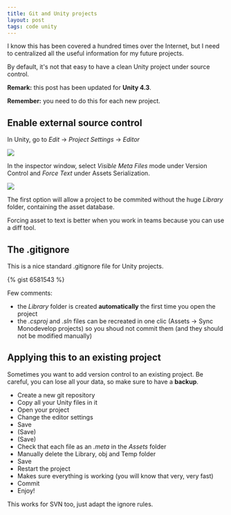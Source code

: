 ```yaml
---
title: Git and Unity projects
layout: post
tags: code unity
---
```


I know this has been covered a hundred times over the Internet, but I need to centralized all the useful information for my future projects.

By default, it's not that easy to have a clean Unity project under source control.

**Remark:** this post has been updated for **Unity 4.3**.

**Remember:** you need to do this for each new project.

## Enable external source control

In Unity, go to *Edit* -> *Project Settings* -> *Editor*

<img src="{{site.url}}/static/content/posts/2013-09-16/editor.png" />

In the inspector window, select *Visible Meta Files* mode under Version Control and *Force Text* under Assets Serialization.

<img src="{{site.url}}/static/content/posts/2013-09-16/inspector.png" />

The first option will allow a project to be commited without the huge *Library* folder, containing the asset database.

Forcing asset to text is better when you work in teams because you can use a diff tool.

## The .gitignore

This is a nice standard .gitignore file for Unity projects.

{% gist 6581543 %}

Few comments:

- the *Library* folder is created **automatically** the first time you open the project
- the *.csproj* and *.sln* files can be recreated in one clic (Assets -> Sync Monodevelop projects) so you shoud not commit them (and they should not be modified manually)

## Applying this to an existing project

Sometimes you want to add version control to an existing project. Be careful, you can lose all your data, so make sure to have a **backup**.

- Create a new git repository
- Copy all your Unity files in it
- Open your project
- Change the editor settings
- Save
- (Save)
- (Save)
- Check that each file as an *.meta* in the *Assets* folder
- Manually delete the Library, obj and Temp folder
- Save
- Restart the project
- Makes sure everything is working (you will know that very, very fast)
- Commit
- Enjoy!

This works for SVN too, just adapt the ignore rules.
